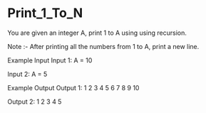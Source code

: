 # Print_1_To_N

You are given an integer A, print 1 to A using using recursion.

Note :- After printing all the numbers from 1 to A, print a new line.

Example Input Input 1: A = 10

Input 2: A = 5

Example Output Output 1: 1 2 3 4 5 6 7 8 9 10

Output 2: 1 2 3 4 5

